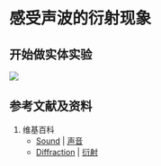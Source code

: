 # 感受声波的衍射现象

## 开始做实体实验

![](/images/波/声/感受声波的衍射现象/1a1.jpg)

## 参考文献及资料

1. 维基百科
	- [Sound](https://en.wikipedia.org/wiki/Sound) | [声音](https://zh.wikipedia.org/wiki/声音) 
	- [Diffraction](https://en.wikipedia.org/wiki/Diffraction) | [衍射](https://zh.wikipedia.org/wiki/%E8%A1%8D%E5%B0%84) 